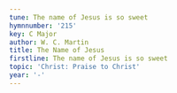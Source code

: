 ```yaml
---
tune: The name of Jesus is so sweet
hymnnumber: '215'
key: C Major
author: W. C. Martin
title: The Name of Jesus
firstline: The name of Jesus is so sweet
topic: 'Christ: Praise to Christ'
year: '-'
---
```

